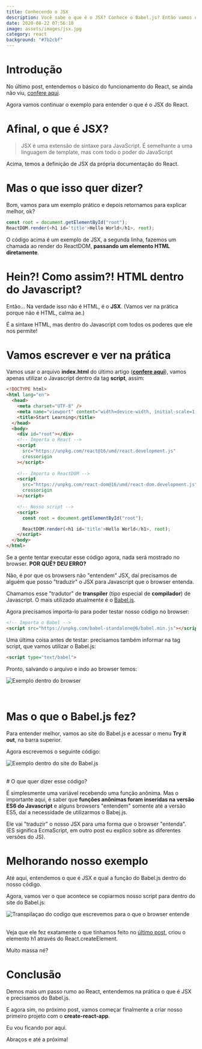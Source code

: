 ```yaml
---
title: Conhecendo o JSX
description: Você sabe o que é o JSX? Conhece o Babel.js? Então vamos descobrir!
date: 2020-08-22 07:56:18
image: assets/images/jsx.jpg
category: react
background: "#7b2cbf"
---
```

# Introdução

No último post, entendemos o básico do funcionamento do React, se ainda não viu, [confere aqui](https://alvesjunior.netlify.app/come%C3%A7ando-com-react/).

Agora vamos continuar o exemplo para entender o que é o JSX do React.<br/>

# Afinal, o que é JSX?

> JSX é uma extensão de sintaxe para JavaScript. É semelhante a uma linguagem de template, mas com todo o poder do JavaScript

Acima, temos a definição de JSX da própria documentação do React.<br/>

# Mas o que isso quer dizer?

Bom, vamos para um exemplo prático e depois retornamos para explicar melhor, ok?

```javascript
const root = document.getElementById("root");
ReactDOM.render(<h1 id='title'>Hello World</h1>, root);
```

O código acima é um exemplo de JSX, a segunda linha, fazemos um chamada ao render do ReactDOM, **passando um elemento HTML diretamente**.<br/>

# Hein?! Como assim?! HTML dentro do Javascript?

Então... Na verdade isso não é HTML, é o **JSX**. (Vamos ver na prática porque não é HTML, calma ae.)

É a sintaxe HTML, mas dentro do Javascript com todos os poderes que ele nos permite!<br/>

# Vamos escrever e ver na prática

Vamos usar o arquivo **index.html** do último artigo (**<u>confere aqui</u>**), vamos apenas utilizar o Javascript dentro da tag **script**, assim: 

```html
<!DOCTYPE html>
<html lang="en">
  <head>
    <meta charset="UTF-8" />
    <meta name="viewport" content="width=device-width, initial-scale=1.0" />
    <title>Start Learning</title>
  </head>
  <body>
    <div id="root"></div>
    <!-- Importa o React -->
    <script
      src="https://unpkg.com/react@16/umd/react.development.js"
      crossorigin
    ></script>
    
    <!-- Importa o ReactDOM -->
    <script
      src="https://unpkg.com/react-dom@16/umd/react-dom.development.js"
      crossorigin
    ></script>

    <!-- Nosso script -->
    <script>
      const root = document.getElementById("root");

      ReactDOM.render(<h1 id='title'>Hello World</h1>, root);
    </script>
  </body>
</html>
```

Se a gente tentar executar esse código agora, nada será mostrado no browser. **POR QUÊ?** **DEU ERRO?**

Não, é por que os browsers não "entendem" JSX, daí precisamos de alguém que posso "traduzir" o JSX para Javascript que o browser entenda.

Chamamos esse "tradutor" de **transpiler** (tipo especial de **compilador**) de Javascript. O mais utilizado atualmente é o [Babel.js](http://babeljs.io/).

Agora precisamos importa-lo para poder testar nosso código no browser:

```html
<!-- Importa o Babel -->
<script src="https://unpkg.com/babel-standalone@6/babel.min.js"></script>
```

Uma última coisa antes de testar: precisamos também informar na tag script, que vamos utilizar o Babel.js:

```html
<script type="text/babel">
```

Pronto, salvando o arquivo e indo ao browser temos:

![Exemplo dentro do browser](assets/images/imagem1.png "Exemplo dentro do browser")

<br/>

# Mas o que o Babel.js fez?

Para entender melhor, vamos ao site do Babel.js e acessar o menu **Try it out**, na barra superior.

Agora escrevemos o seguinte código:

![Exemplo dentro do site do Babel.js](assets/images/img2.png "Exemplo dentro do site do Babel.js")

<br/> # O que quer dizer esse código?

É simplesmente uma variável recebendo uma função anônima. Mas o importante aqui, é saber que **funções anônimas foram inseridas na versão ES6 do Javascript** e alguns browsers "entendem" somente até a versão ES5, daí a necessidade de utilizarmos o Babej.js. 

Ele vai "traduzir" o nosso JSX para uma forma que o browser "entenda". (ES significa EcmaScript, em outro post eu explico sobre as diferentes versões do JS).<br/>

# Melhorando nosso exemplo

Até aqui, entendemos o que é JSX e qual a função do Babel.js dentro do nosso código.

Agora, vamos ver o que acontece se copiarmos nosso script para dentro do site do Babel.js:

![Transpilaçao do codigo que escrevemos para o que o browser entende](assets/images/img3.png "Transpilaçao do codigo que escrevemos para o que o browser entende")

<br/>Veja que ele fez exatamente o que tínhamos feito no [último post](https://alvesjunior.netlify.app/come%C3%A7ando-com-react/), criou o elemento h1 através do React.createElement.<br/>

Muito massa né?<br/>

# Conclusão

Demos mais um passo rumo ao React, entendemos na prática o que é JSX e precisamos do Babel.js.

E agora sim, no próximo post, vamos começar finalmente a criar nosso primeiro projeto com o **create-react-app**.

Eu vou ficando por aqui.

Abraços e até a próxima!